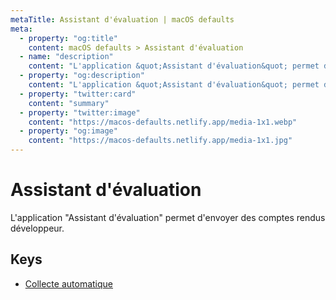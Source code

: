 ```yaml
---
metaTitle: Assistant d'évaluation | macOS defaults
meta:
  - property: "og:title"
    content: macOS defaults > Assistant d'évaluation
  - name: "description"
    content: "L'application &quot;Assistant d'évaluation&quot; permet d'envoyer des comptes rendus développeur."
  - property: "og:description"
    content: "L'application &quot;Assistant d'évaluation&quot; permet d'envoyer des comptes rendus développeur."
  - property: "twitter:card"
    content: "summary"
  - property: "twitter:image"
    content: "https://macos-defaults.netlify.app/media-1x1.webp"
  - property: "og:image"
    content: "https://macos-defaults.netlify.app/media-1x1.jpg"
---
```

# Assistant d&#x27;évaluation

L'application "Assistant d'évaluation" permet d'envoyer des comptes rendus développeur.

## Keys

- [Collecte automatique](./autogather.html)
